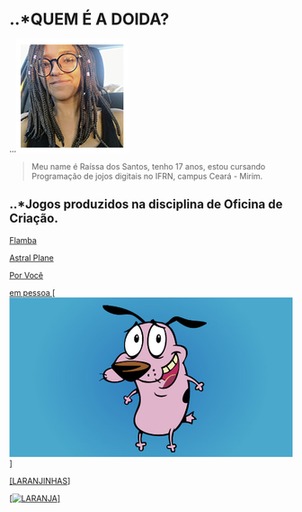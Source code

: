 # ..*QUEM É A DOIDA?

...![imagem2](perfil.png)

> Meu name é Raíssa dos Santos, tenho 17 anos, estou cursando Programação de jojos digitais no IFRN, campus Ceará - Mirim. 

## ..*Jogos produzidos na disciplina de Oficina de Criação.

<a href="http://raixasantos.github.io/Flamba/" target="_blank"> Flamba </a>

<a href="http://raixasantos.github.io/AstralPlane/" target="_blank"> Astral Plane </a>

<a href="http://raixasantos.github.io/ForU/" target="_blank"> Por Você </a>











<a href="http://coragem.com.br" target="_blank"> em pessoa [![imagem1](coragem.jpg)] </a>

<a href="https://www.estudopratico.com.br/wp-content/uploads/2017/11/laranja-caixa-cor-alaranjado.jpg" target="_blank"> [[LARANJINHAS](https://www.estudopratico.com.br/wp-content/uploads/2017/11/laranja-caixa-cor-alaranjado.jpg)] </a>

<a href="www.estudopratico.com.br/wp-content/uploads/2017/11/laranja-caixa-cor-alaranjado.jpg" target="_blank"> [![LARANJA](https://www.estudopratico.com.br/wp-content/uploads/2017/11/laranja-caixa-cor-alaranjado.jpg)] </a>
